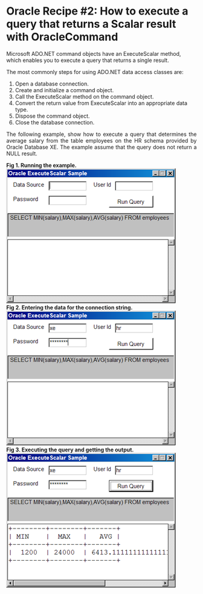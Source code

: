 # Oracle Recipe #2: How to execute a query that returns a Scalar result with OracleCommand

<p>
Microsoft ADO.NET command objects have an ExecuteScalar method, which enables you to execute a query that returns a single result.
</p>
<p align="justify">
The most commonly steps for using ADO.NET data access classes are:
<ol>
<li>Open a database connection.</li>
<li>Create and initialize a command object.</li>
<li>Call the ExecuteScalar method on the command object.</li>
<li>Convert the return value from ExecuteScalar into an appropriate data type.</li>
<li>Dispose the command object.</li>
<li>Close the database connection.</li>
</ol>
</p>
<p align="justify">
The following example, show how to execute a query that determines the average salary from the table employees on the HR schema provided by Oracle Database XE. The example assume that the query does not return a NULL result.
</p>
<div><b>Fig 1. Running the example.</b></div>
<img src="images/ExecuteScalar1.png"/>
<div><b>Fig 2. Entering the data for the connection string.</b></div>
<img src="images/ExecuteScalar2.png"/>
<div><b>Fig 3. Executing the query and getting the output.</b></div>
<img src="images/ExecuteScalar3.png"/>
